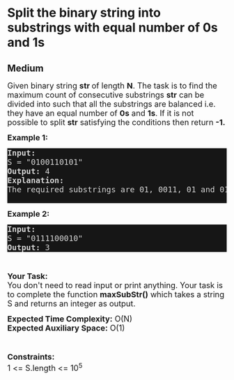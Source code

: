 # Split the binary string into substrings with equal number of 0s and 1s
## Medium
<div class="problems_problem_content__Xm_eO"><p><span style="font-size:18px">Given binary string&nbsp;<strong>str </strong>of length <strong>N</strong>. The task is to find the maximum count of consecutive substrings&nbsp;<strong>str</strong>&nbsp;can be divided into such that all the substrings are balanced i.e. they have an equal number of&nbsp;<strong>0s</strong>&nbsp;and&nbsp;<strong>1s</strong>. If it is not possible to split&nbsp;<strong>str</strong>&nbsp;satisfying the conditions then return&nbsp;<strong>-1.</strong></span></p>

<p><span style="font-size:18px"><strong>Example 1:</strong></span></p>

<pre style="background-color: rgb(22, 22, 22) !important; color: rgba(242, 242, 242, 0.87) !important; border-color: rgb(160, 160, 160) !important;"><span style="font-size:18px"><strong>Input:</strong>
S = "0100110101"
<strong>Output: </strong>4
<strong>Explanation:</strong> 
The required substrings are 01, 0011, 01 and 01.

</span></pre>

<p><span style="font-size:18px"><strong>Example 2:</strong></span></p>

<pre style="background-color: rgb(22, 22, 22) !important; color: rgba(242, 242, 242, 0.87) !important; border-color: rgb(160, 160, 160) !important;"><span style="font-size:18px"><strong>Input:</strong>
S = "0111100010"
<strong>Output: </strong>3
</span></pre>

<p>&nbsp;</p>

<p><span style="font-size:18px"><strong>Your Task:&nbsp;&nbsp;</strong><br>
You don't need to read input or print anything. Your task is to complete the function <strong>maxSubStr</strong><strong>()</strong>&nbsp;which takes a&nbsp;string S&nbsp;and returns an integer as output.</span></p>

<p><span style="font-size:18px"><strong>Expected Time Complexity:</strong> O(N)<br>
<strong>Expected Auxiliary Space:</strong> O(1)</span></p>

<p>&nbsp;</p>

<p><span style="font-size:18px"><strong>Constraints:</strong><br>
1 &lt;= S.length &lt;= 10<sup>5</sup></span></p>
</div>